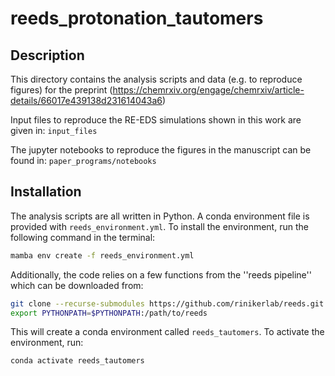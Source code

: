 # reeds_protonation_tautomers

## Description

This directory contains the analysis scripts and data (e.g. to reproduce figures) for the preprint (https://chemrxiv.org/engage/chemrxiv/article-details/66017e439138d231614043a6)

Input files to reproduce the RE-EDS simulations shown in this work are given in: `input_files`

The jupyter notebooks to reproduce the figures in the manuscript can be found in: `paper_programs/notebooks`

## Installation

The analysis scripts are all written in Python. A conda environment file is provided with `reeds_environment.yml`. To install the environment, run the following command in the terminal:

```bash
mamba env create -f reeds_environment.yml
```

Additionally, the code relies on a few functions from the ''reeds pipeline'' which can be downloaded from:
```bash
git clone --recurse-submodules https://github.com/rinikerlab/reeds.git
export PYTHONPATH=$PYTHONPATH:/path/to/reeds
```

This will create a conda environment called `reeds_tautomers`. To activate the environment, run:

```bash
conda activate reeds_tautomers
```
